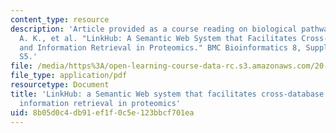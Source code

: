 ```yaml
---
content_type: resource
description: 'Article provided as a course reading on biological pathways: Smith,
  A. K., et al. "LinkHub: A Semantic Web System that Facilitates Cross-database Queries
  and Information Retrieval in Proteomics." BMC Bioinformatics 8, Suppl. 3 (2007):
  S5.'
file: /media/https%3A/open-learning-course-data-rc.s3.amazonaws.com/20-453j-biomedical-information-technology-fall-2008/8b05d0c4db91ef1f0c5e123bbcf701ea_smith_bmc.pdf
file_type: application/pdf
resourcetype: Document
title: 'LinkHub: a Semantic Web system that facilitates cross-database queries and
  information retrieval in proteomics'
uid: 8b05d0c4-db91-ef1f-0c5e-123bbcf701ea
---
```

